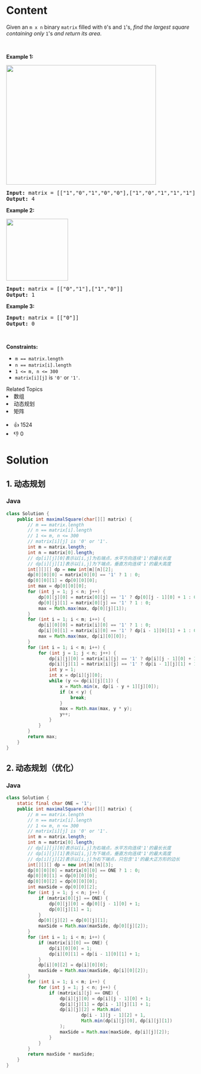 # Content
<p>Given an <code>m x n</code> binary <code>matrix</code> filled with <code>0</code>'s and <code>1</code>'s, <em>find the largest square containing only</em> <code>1</code>'s <em>and return its area</em>.</p>

<p>&nbsp;</p>
<p><strong class="example">Example 1:</strong></p>
<img alt="" src="https://assets.leetcode.com/uploads/2020/11/26/max1grid.jpg" style="width: 400px; height: 319px;" />
<pre>
<strong>Input:</strong> matrix = [["1","0","1","0","0"],["1","0","1","1","1"],["1","1","1","1","1"],["1","0","0","1","0"]]
<strong>Output:</strong> 4
</pre>

<p><strong class="example">Example 2:</strong></p>
<img alt="" src="https://assets.leetcode.com/uploads/2020/11/26/max2grid.jpg" style="width: 165px; height: 165px;" />
<pre>
<strong>Input:</strong> matrix = [["0","1"],["1","0"]]
<strong>Output:</strong> 1
</pre>

<p><strong class="example">Example 3:</strong></p>

<pre>
<strong>Input:</strong> matrix = [["0"]]
<strong>Output:</strong> 0
</pre>

<p>&nbsp;</p>
<p><strong>Constraints:</strong></p>

<ul>
 <li><code>m == matrix.length</code></li>
 <li><code>n == matrix[i].length</code></li>
 <li><code>1 &lt;= m, n &lt;= 300</code></li>
 <li><code>matrix[i][j]</code> is <code>'0'</code> or <code>'1'</code>.</li>
</ul>

<div><div>Related Topics</div><div><li>数组</li><li>动态规划</li><li>矩阵</li></div></div><br><div><li>👍 1524</li><li>👎 0</li></div>

# Solution
## 1. 动态规划
### Java
```java
class Solution {
    public int maximalSquare(char[][] matrix) {
        // m == matrix.length
        // n == matrix[i].length
        // 1 <= m, n <= 300
        // matrix[i][j] is '0' or '1'.
        int m = matrix.length;
        int n = matrix[0].length;
        // dp[i][j][0]表示以[i,j]为右端点，水平方向连续'1'的最长长度
        // dp[i][j][1]表示以[i,j]为下端点，垂直方向连续'1'的最大高度
        int[][][] dp = new int[m][n][2];
        dp[0][0][0] = matrix[0][0] == '1' ? 1 : 0;
        dp[0][0][1] = dp[0][0][0];
        int max = dp[0][0][0];
        for (int j = 1; j < n; j++) {
            dp[0][j][0] = matrix[0][j] == '1' ? dp[0][j - 1][0] + 1 : 0;
            dp[0][j][1] = matrix[0][j] == '1' ? 1 : 0;
            max = Math.max(max, dp[0][j][1]);
        }
        for (int i = 1; i < m; i++) {
            dp[i][0][0] = matrix[i][0] == '1' ? 1 : 0;
            dp[i][0][1] = matrix[i][0] == '1' ? dp[i - 1][0][1] + 1 : 0;
            max = Math.max(max, dp[i][0][0]);
        }
        for (int i = 1; i < m; i++) {
            for (int j = 1; j < n; j++) {
                dp[i][j][0] = matrix[i][j] == '1' ? dp[i][j - 1][0] + 1 : 0;
                dp[i][j][1] = matrix[i][j] == '1' ? dp[i - 1][j][1] + 1 : 0;
                int y = 1;
                int x = dp[i][j][0];
                while (y <= dp[i][j][1]) {
                    x = Math.min(x, dp[i - y + 1][j][0]);
                    if (x < y) {
                        break;
                    }
                    max = Math.max(max, y * y);
                    y++;
                }
            }
        }
        return max;
    }
}
```
## 2. 动态规划（优化）
### Java
```java
class Solution {
    static final char ONE = '1';
    public int maximalSquare(char[][] matrix) {
        // m == matrix.length
        // n == matrix[i].length
        // 1 <= m, n <= 300
        // matrix[i][j] is '0' or '1'.
        int m = matrix.length;
        int n = matrix[0].length;
        // dp[i][j][0]表示以[i,j]为右端点，水平方向连续'1'的最长长度
        // dp[i][j][1]表示以[i,j]为下端点，垂直方向连续'1'的最大高度
        // dp[i][j][2]表示以[i,j]为右下端点，只包含'1'的最大正方形的边长
        int[][][] dp = new int[m][n][3];
        dp[0][0][0] = matrix[0][0] == ONE ? 1 : 0;
        dp[0][0][1] = dp[0][0][0];
        dp[0][0][2] = dp[0][0][0];
        int maxSide = dp[0][0][2];
        for (int j = 1; j < n; j++) {
            if (matrix[0][j] == ONE) {
                dp[0][j][0] = dp[0][j - 1][0] + 1;
                dp[0][j][1] = 1;
            }
            dp[0][j][2] = dp[0][j][1];
            maxSide = Math.max(maxSide, dp[0][j][2]);
        }
        for (int i = 1; i < m; i++) {
            if (matrix[i][0] == ONE) {
                dp[i][0][0] = 1;
                dp[i][0][1] = dp[i - 1][0][1] + 1;
            }
            dp[i][0][2] = dp[i][0][0];
            maxSide = Math.max(maxSide, dp[i][0][2]);
        }
        for (int i = 1; i < m; i++) {
            for (int j = 1; j < n; j++) {
                if (matrix[i][j] == ONE) {
                    dp[i][j][0] = dp[i][j - 1][0] + 1;
                    dp[i][j][1] = dp[i - 1][j][1] + 1;
                    dp[i][j][2] = Math.min(
                            dp[i - 1][j - 1][2] + 1,
                            Math.min(dp[i][j][0], dp[i][j][1])
                    );
                    maxSide = Math.max(maxSide, dp[i][j][2]);
                }
            }
        }
        return maxSide * maxSide;
    }
}
```